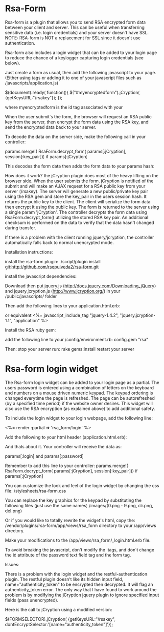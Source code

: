 Rsa-Form
========

Rsa-form is a plugin that allows you to send RSA encrypted form data between your client and server. This can be 
useful when transferring sensitive data (i.e. login credentials) and your server doesn't have SSL. NOTE: RSA-form 
is NOT a replacement for SSL since it doesn't use authentication.

Rsa-form also includes a login widget that can be added to your login page to reduce the chance of a keylogger capturing login 
credentials (see below).

Just create a form as usual, then add the following javascript to your page. (Either using <script></script> tags or
adding it to one of your javascript files such as /javascripts/application.js)

$(document).ready( function(){
	$("#myencryptedform").jCryption( {getKeysURL:"/rsakey"});
});

where myencryptedform is the id tag associated with your <form>

When the user submit's the form, the browser will request an RSA public key from the server, then encrypt 
the form data using the RSA key, and send the encrypted data back to your server.

To decode the data on the server side, make the following call in your controller:

params.merge!( RsaForm.decrypt_form( params[:jCryption], session[:key_pair])) if params[:jCryption]

This decodes the form data then adds the form data to your params hash:

How does it work?
the jCryption plugin does most of the heavy lifting on the browser side. When the user submits the form, jCryption
is notified of the submit and will make an AJAX request for a RSA public key from your server (/rsakey).
The server will generate a new public/private key pair using the RSA gem and store the key_pair in the users session 
hash. It returns the public key to the client. The client will serialize the form data then
encrypt it using the public key. The form is returned to the server using a single param 'jCryption'. The controller 
decrypts the form data using RsaForm.decrypt_form() utilizing the stored RSA key pair. An additional checksum is 
performed on the data to verify that the data hasn't changed during transfer.

If there is a problem with the client running jquery/jcryption, the controller automatically falls back to normal
unencrypted mode.

Installation instructions:

install the rsa-form plugin:
./script/plugin install git:http://github.com/rsepulveda2/rsa-form.git

install the javascript dependencies:

Download then put jquery.js (http://docs.jquery.com/Downloading_jQuery) and 
jquery.jcryption.js (http://www.jcryption.org/) in your /public/javascripts/ folder

Then add the following lines to your application.html.erb:
<script src="/javascripts/jquery-1.4.4.js" type="text/javascript"></script> 
<script src="/javascripts/jquery.jcryption-1.1.js" type="text/javascript"></script> 

or equivalent 
<%= javascript_include_tag "jquery-1.4.2", "jquery.jcryption-1.1", "application" %>

Install the RSA ruby gem:

add the following line to your /config/environment.rb:
config.gem "rsa"

Then:
stop your server
run: rake gems:install
restart your server

Rsa-form login widget
=========================

The Rsa-form login widget can be added to your login page as a partial. The users password
is entered using a combination of letters on the keyboard and numbers on a mouse driven numeric keypad. 
The keypad ordering is changed everytime the page is refreshed. The page can be autorefreshed (by a specified time period)
if the website owner desires. This widget will also use the RSA encryption (as explained above) to add additional safety.

To include the login widget to your login webpage, add the following line:

<%= render :partial => 'rsa_form/login' %>

Add the following to your html header (application.html.erb):

<link href="/stylesheets/rsa-form.css" media="screen" rel="stylesheet" type="text/css" /> 
<script src="/javascripts/rsa-form.js" type="text/javascript"></script> 

And thats about it. Your controller will receive the data as:

params[:login] and params[:password]

Remember to add this line to your controller:
params.merge!( RsaForm.decrypt_form( params[:jCryption], session[:key_pair])) if params[:jCryption]

You can customize the look and feel of the login widget by changing the css file: /stylesheets/rsa-form.css

You can replace the key graphics for the keypad by substituting the following files (just use the same names)
/images/(0.png - 9.png, clr.png, del.png)

Or if you would like to totally rewrite the widget's html, copy the:
/vendor/plugins/rsa-form/app/views/rsa_form directory to your /app/views directory.

Make your modifications to the /app/views/rsa_form/_login.html.erb file.

To avoid breaking the javascript, don't modify the <img /> tags, and 
don't change the id attribute of the password text field tag and the 
form tag.

Issues:

There is a problem with the login widget and the restful-authentication plugin. The restful plugin doesn't like its
hidden input field, name="authenticity_token" to be encrypted then decrypted. It will flag an authenticity_token
error. The only way that I have found to work around the problem is by modifying the jCryption jquery plugin to ignore
specified input fields (pass unencrypted).

Here is the call to jCryption using a modified version:

$(FORMSELECTOR).jCryption( {getKeysURL:"/rsakey", dontEncryptSelector:'[name="authenticity_token"]'});